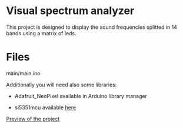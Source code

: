 # Visual spectrum analyzer

This project is designed to display the sound frequencies splitted in 14 bands using a matrix of leds.

# Files

main/main.ino

Additionally you will need also some libraries:
	
  - Adafruit_NeoPixel available in Arduino library manager
	
  - si5351mcu available [here](https://github.com/pavelmc/Si5351mcu)

[Preview of the project](https://drive.google.com/file/d/13_PEjmlDJXAXTe97rt9p6L0lvbUczJF4/view?usp=sharing)
